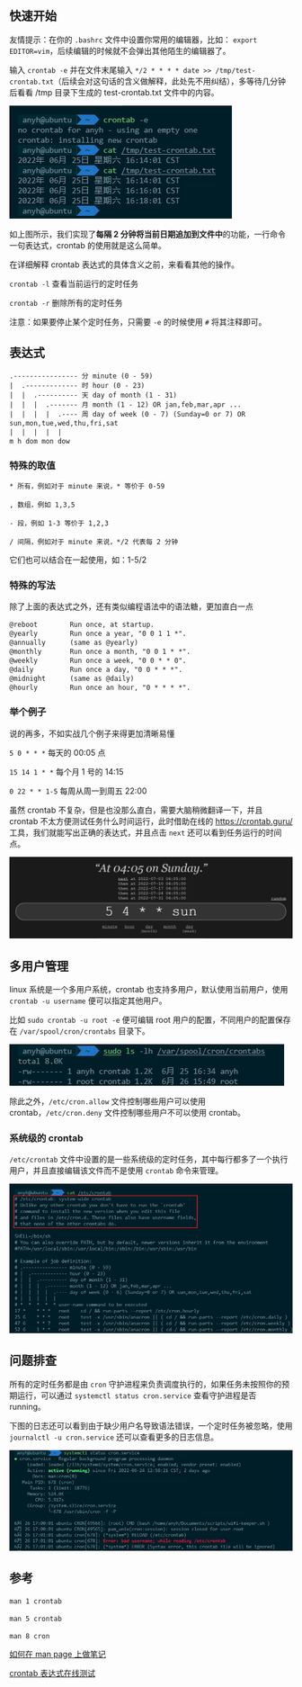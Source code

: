## 快速开始

友情提示：在你的 ``.bashrc`` 文件中设置你常用的编辑器，比如： ``export EDITOR=vim``，后续编辑的时候就不会弹出其他陌生的编辑器了。

输入 ``crontab -e`` 并在文件末尾输入 ``*/2 * * * * date >> /tmp/test-crontab.txt``（后续会对这句话的含义做解释，此处先不用纠结），多等待几分钟后看看 /tmp 目录下生成的 test-crontab.txt 文件中的内容。

![image-20220625161921341](image/image-20220625161921341.png)

如上图所示，我们实现了**每隔 2 分钟将当前日期追加到文件中**的功能，一行命令一句表达式，crontab 的使用就是这么简单。

在详细解释 crontab 表达式的具体含义之前，来看看其他的操作。

``crontab -l`` 查看当前运行的定时任务

``crontab -r`` 删除所有的定时任务

注意：如果要停止某个定时任务，只需要 ``-e`` 的时候使用 ``#`` 将其注释即可。

## 表达式

```
.---------------- 分 minute (0 - 59)
|  .------------- 时 hour (0 - 23)
|  |  .---------- 天 day of month (1 - 31)
|  |  |  .------- 月 month (1 - 12) OR jan,feb,mar,apr ...
|  |  |  |  .---- 周 day of week (0 - 7) (Sunday=0 or 7) OR sun,mon,tue,wed,thu,fri,sat
|  |  |  |  |
m h dom mon dow
```

### 特殊的取值

```
* 所有，例如对于 minute 来说，* 等价于 0-59

, 数组，例如 1,3,5

- 段，例如 1-3 等价于 1,2,3

/ 间隔，例如对于 minute 来说，*/2 代表每 2 分钟
```

它们也可以结合在一起使用，如：1-5/2

### 特殊的写法

除了上面的表达式之外，还有类似编程语法中的语法糖，更加直白一点

```
@reboot        Run once, at startup.
@yearly        Run once a year, "0 0 1 1 *".
@annually      (same as @yearly)
@monthly       Run once a month, "0 0 1 * *".
@weekly        Run once a week, "0 0 * * 0".
@daily         Run once a day, "0 0 * * *".
@midnight      (same as @daily)
@hourly        Run once an hour, "0 * * * *".
```

### 举个例子

说的再多，不如实战几个例子来得更加清晰易懂

``5 0 * * *`` 每天的 00:05 点

``15 14 1 * *`` 每个月 1 号的 14:15

``0 22 * * 1-5`` 每周从周一到周五 22:00

虽然 crontab 不复杂，但是也没那么直白，需要大脑稍微翻译一下，并且 crontab 不太方便测试任务什么时间运行，此时借助在线的 https://crontab.guru/ 工具，我们就能写出正确的表达式，并且点击 ``next`` 还可以看到任务运行的时间点。

![image-20220626143801042](image/image-20220626143801042.png)

## 多用户管理

linux 系统是一个多用户系统，crontab 也支持多用户，默认使用当前用户，使用 ``crontab -u username`` 便可以指定其他用户。

 比如 ``sudo crontab -u root -e`` 便可编辑 root 用户的配置，不同用户的配置保存在 ``/var/spool/cron/crontabs`` 目录下。

![image-20220626162043695](image/image-20220626162043695.png)

除此之外，``/etc/cron.allow`` 文件控制哪些用户可以使用 crontab，``/etc/cron.deny`` 文件控制哪些用户不可以使用 crontab。

### 系统级的 crontab

``/etc/crontab`` 文件中设置的是一些系统级的定时任务，其中每行都多了一个执行用户，并且直接编辑该文件而不是使用 ``crontab`` 命令来管理。

![image-20220626165820277](image/image-20220626165820277.png)

## 问题排查

所有的定时任务都是由 ``cron`` 守护进程来负责调度执行的，如果任务未按照你的预期运行，可以通过 ``systemctl status cron.service`` 查看守护进程是否 running。

下图的日志还可以看到由于缺少用户名导致语法错误，一个定时任务被忽略，使用 ``journalctl -u cron.service`` 还可以查看更多的日志信息。

![image-20220626170500737](image/image-20220626170500737.png)

## 参考

``man 1 crontab``

``man 5 crontab``

``man 8 cron``

[如何在 man page 上做笔记](https://www.zhihu.com/question/36982723/answer/2543909984)

[crontab 表达式在线测试](https://crontab.guru/)
